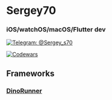 # Sergey70
### iOS/watchOS/macOS/Flutter dev


[![Telegram: @Sergey_s70](https://img.shields.io/badge/Contact-Sergey__s70-brightgreen)](https://t.me/Sergey_s70) 

[![Codewars](https://www.codewars.com/users/Sergey70/badges/large)](https://www.codewars.com/users/Sergey70)



## Frameworks

### [DinoRunner](https://github.com/Sergey70/DinoRunner)
